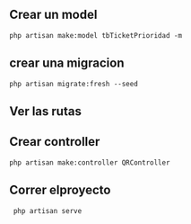 ## Crear un model
    php artisan make:model tbTicketPrioridad -m

## crear una migracion
    php artisan migrate:fresh --seed  

## Ver las rutas


## Crear controller
    php artisan make:controller QRController 

## Correr elproyecto
     php artisan serve  
